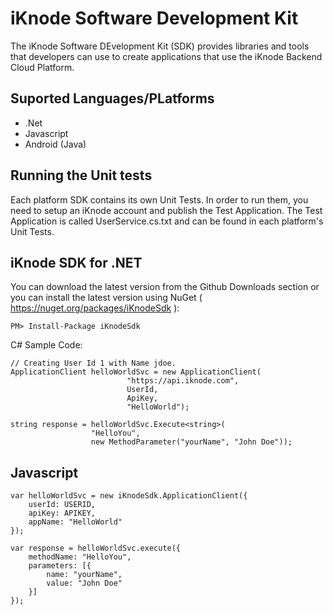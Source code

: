 # iKnode Software Development Kit

The iKnode Software DEvelopment Kit (SDK) provides libraries and tools that developers can use to create applications that use the iKnode Backend Cloud Platform.

## Suported Languages/PLatforms

* .Net
* Javascript 
* Android (Java)

## Running the Unit tests

Each platform SDK contains its own Unit Tests. In order to run them, you need to setup an iKnode account and publish the Test Application. The Test Application is called UserService.cs.txt and can be found in each platform's Unit Tests.

## iKnode SDK for .NET

You can download the latest version from the Github Downloads section or you can install the latest version using NuGet ( https://nuget.org/packages/iKnodeSdk ):

    PM> Install-Package iKnodeSdk

C# Sample Code:

    // Creating User Id 1 with Name jdoe.
    ApplicationClient helloWorldSvc = new ApplicationClient(
                              "https://api.iknode.com",
                              UserId,
                              ApiKey,
                              "HelloWorld");

    string response = helloWorldSvc.Execute<string>(
                      "HelloYou",
                      new MethodParameter("yourName", "John Doe"));

## Javascript

    var helloWorldSvc = new iKnodeSdk.ApplicationClient({
        userId: USERID,
        apiKey: APIKEY,
        appName: "HelloWorld"
    });

    var response = helloWorldSvc.execute({
        methodName: "HelloYou",
        parameters: [{
            name: "yourName",
            value: "John Doe"
        }]
    });